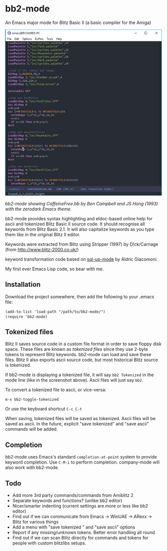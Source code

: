 # bb2-mode
An Emacs major mode for Blitz Basic II (a basic compiler for the Amiga)

![bb2-mode screenshot](https://github.com/richardjdare/bb2-mode/blob/master/media/bb2-mode.jpg "bb2-mode screenshot")

*bb2-mode showing CaffeineFree.bb by Ben Campbell and JS Hong (1993) with the zerodark Emacs theme.*

bb2-mode provides syntax highlighting and eldoc-based online help for ascii and tokenized Blitz Basic II source code. It should recognise all keywords from Blitz Basic 2.1.
It will also capitalize keywords as you type them like in the original Blitz II editor.

Keywords were extracted from Blitz using Stripper (1997) by D!ck/Carnage (from http://www.blitz-2000.co.uk/)

keyword transformation code based on [sql-up-mode](https://github.com/Trevoke/sqlup-mode.el) by Aldric Giacomoni.

My first ever Emacs Lisp code, so bear with me.
## Installation
Download the project somewhere, then add the following to your .emacs file:
```
(add-to-list 'load-path "/path/to/bb2-mode/")
(require 'bb2-mode)
```

## Tokenized files
Blitz II saves source code in a custom file format in order to save floppy disk space. These files are known as *tokenized files* since they use 2-byte tokens to represent Blitz keywords. bb2-mode can load and save these files. Blitz II also exports ascii source code, but most historical Blitz source is tokenized.

If bb2-mode is displaying a tokenized file, it will say `bb2 Tokenized` in the mode line (like in the screenshot above). Ascii files will just say `bb2`.

To convert a tokenized file to ascii, or vice-versa:
```
m-x bb2-toggle-tokenized
```
Or use the keyboard shortcut `C-c C-t`

When saving, tokenized files will be saved as tokenized. Ascii files will be saved as ascii. In the future, explicit "save tokenized" and "save ascii" commands will be added.

## Completion
bb2-mode uses Emacs's standard `completion-at-point` system to provide keyword completion. Use `C-M-i` to perform completion. company-mode will also work with bb2-mode.

## Todo
* Add more 3rd party commands/commands from Amiblitz 2
* Separate keywords and functions? (unlike bb2 editor)
* Nicer/smarter indenting (current settings are more or less like bb2 editor)
* Find out if we can communicate from Emacs -> WinUAE -> ARexx -> Blitz for various things
* Add a menu with "save tokenized " and "save ascii" options
* Report if any missing/unknown tokens. Better error handling all round
* Find out if we can scan Blitz directly for commands and tokens for people with custom blitzlibs setups.
